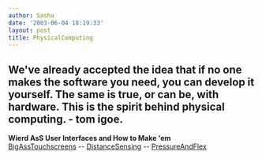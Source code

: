 ```yaml
---
author: Sasha
date: '2003-06-04 18:19:33'
layout: post
title: PhysicalComputing
---
```


We've already accepted the idea that if no one makes the software you need, you can develop it yourself. The same is true, or can be, with hardware. This is the spirit behind physical computing. - tom igoe.<br>
----

<b>Wierd AsS User Interfaces and How to Make 'em</b><br>
[BigAssTouchscreens](BigAssTouchscreens.html) -- [DistanceSensing](DistanceSensing.html) -- [PressureAndFlex](PressureAndFlex.html)


